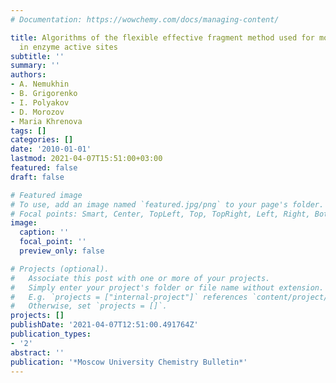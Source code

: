 ```yaml
---
# Documentation: https://wowchemy.com/docs/managing-content/

title: Algorithms of the flexible effective fragment method used for modeling of transformations
  in enzyme active sites
subtitle: ''
summary: ''
authors:
- A. Nemukhin
- B. Grigorenko
- I. Polyakov
- D. Morozov
- Maria Khrenova
tags: []
categories: []
date: '2010-01-01'
lastmod: 2021-04-07T15:51:00+03:00
featured: false
draft: false

# Featured image
# To use, add an image named `featured.jpg/png` to your page's folder.
# Focal points: Smart, Center, TopLeft, Top, TopRight, Left, Right, BottomLeft, Bottom, BottomRight.
image:
  caption: ''
  focal_point: ''
  preview_only: false

# Projects (optional).
#   Associate this post with one or more of your projects.
#   Simply enter your project's folder or file name without extension.
#   E.g. `projects = ["internal-project"]` references `content/project/deep-learning/index.md`.
#   Otherwise, set `projects = []`.
projects: []
publishDate: '2021-04-07T12:51:00.491764Z'
publication_types:
- '2'
abstract: ''
publication: '*Moscow University Chemistry Bulletin*'
---
```

